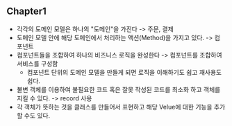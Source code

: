 ## Chapter1
* 각각의 도메인 모델은 하나의 "도메인"을 가진다 -> 주문, 결제
* 도메인 모델 안에 해당 도메인에서 처리하는 액션(Method)을 가지고 있다. -> 컴포넌트
* 컴포넌트들을 조합하여 하나의 비즈니스 로직을 완성한다 -> 컴포넌트를 조합하여 서비스를 구성함
  * 컴포넌트 단위의 도메인 모델을 만들게 되면 로직을 이해하기도 쉽고 재사용도 쉽다.
* 불변 객체를 이용하여 불필요한 코드 혹은 잘못 작성된 코드를 최소화 하고 객체를 지킬 수 있다. -> record 사용
* 각 객체가 뜻하는 것을 클래스를 만들어서 표현하고 해당 Velue에 대한 기능을 추가할 수도 있다.
